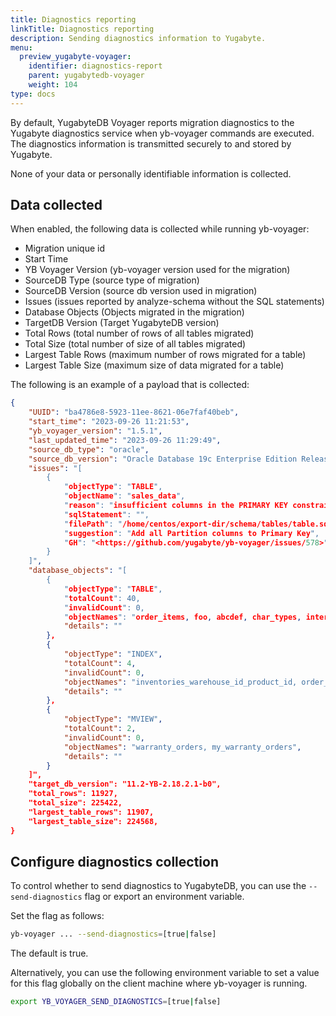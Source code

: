 ```yaml
---
title: Diagnostics reporting
linkTitle: Diagnostics reporting
description: Sending diagnostics information to Yugabyte.
menu:
  preview_yugabyte-voyager:
    identifier: diagnostics-report
    parent: yugabytedb-voyager
    weight: 104
type: docs
---
```


By default, YugabyteDB Voyager reports migration diagnostics to the Yugabyte diagnostics service when yb-voyager commands are executed. The diagnostics information is transmitted securely to and stored by Yugabyte.

None of your data or personally identifiable information is collected.

## Data collected

When enabled, the following data is collected while running yb-voyager:

- Migration unique id
- Start Time
- YB Voyager Version (yb-voyager version used for the migration)
- SourceDB Type (source type of migration)
- SourceDB Version (source db version used in migration)
- Issues  (issues reported by analyze-schema without the SQL statements)
- Database Objects  (Objects migrated in the migration)
- TargetDB Version (Target YugabyteDB version)
- Total Rows (total number of rows of all tables migrated)
- Total Size (total number of size of all tables migrated)
- Largest Table Rows (maximum number of rows migrated for a table)
- Largest Table Size (maximum size of data migrated for a table)

The following is an example of a payload that is collected:

```json
{
    "UUID": "ba4786e8-5923-11ee-8621-06e7faf40beb",
    "start_time": "2023-09-26 11:21:53",
    "yb_voyager_version": "1.5.1",
    "last_updated_time": "2023-09-26 11:29:49",
    "source_db_type": "oracle",
    "source_db_version": "Oracle Database 19c Enterprise Edition Release 19.0.0.0.0 - Production",
    "issues": "[
        {
            "objectType": "TABLE",
            "objectName": "sales_data",
            "reason": "insufficient columns in the PRIMARY KEY constraint definition in CREATE TABLE",
            "sqlStatement": "",
            "filePath": "/home/centos/export-dir/schema/tables/table.sql",
            "suggestion": "Add all Partition columns to Primary Key",
            "GH": "<https://github.com/yugabyte/yb-voyager/issues/578>"
        }
    ]",
    "database_objects": "[
        {
            "objectType": "TABLE",
            "totalCount": 40,
            "invalidCount": 0,
            "objectNames": "order_items, foo, abcdef, char_types, interval_types, \"limit\", trade_symbol_price_historic, test, accounts, customers, date_time_types, large_table, log_mining_flush, orders, reserved_column, t1, c, \"group\", pqr, testcase, testt, \"check\", long_type, raw_type, tt, varray_table, case_sensitive, case_sensitive_column, chkk, identity_demo, lob_types, sales_data, some_meta_table, trade_symbol_price_historic1, abc, number_ps, numeric_types, sample2, t, inventories",
            "details": ""
        },
        {
            "objectType": "INDEX",
            "totalCount": 4,
            "invalidCount": 0,
            "objectNames": "inventories_warehouse_id_product_id, order_items_order_id_product_id, pqr_abc_id, pqr_c2_c3",
            "details": ""
        },
        {
            "objectType": "MVIEW",
            "totalCount": 2,
            "invalidCount": 0,
            "objectNames": "warranty_orders, my_warranty_orders",
            "details": ""
        }
    ]",
    "target_db_version": "11.2-YB-2.18.2.1-b0",
    "total_rows": 11927,
    "total_size": 225422,
    "largest_table_rows": 11907,
    "largest_table_size": 224568,
}
```

## Configure diagnostics collection

To control whether to send diagnostics to YugabyteDB, you can use the `--send-diagnostics` flag or export an environment variable.

Set the flag as follows:

```sh
yb-voyager ... --send-diagnostics=[true|false]
```

The default is true.

Alternatively, you can use the following environment variable to set a value for this flag globally on the client machine where yb-voyager is running.

```sh
export YB_VOYAGER_SEND_DIAGNOSTICS=[true|false]
```
